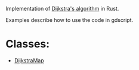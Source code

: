 
Implementation of [Dijkstra's algorithm](https://en.wikipedia.org/wiki/Dijkstra's_algorithm) in Rust.

Examples describe how to use the code in gdscript.

# Classes:
- [DijkstraMap](./DijkstraMap.md)